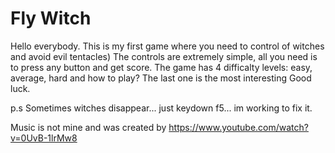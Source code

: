 # Fly Witch

Hello everybody. This is my first game where you need to control of witches and avoid evil tentacles) 
The controls are extremely simple, all you need is to press any button and get score. 
The game has 4 difficalty levels: easy, average, hard and how to play? The last one is the most interesting
Good luck. 

p.s Sometimes witches disappear... just keydown f5... im working to fix it. 

Music is not mine and was created by https://www.youtube.com/watch?v=0UvB-1lrMw8
